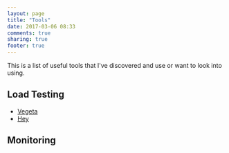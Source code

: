 ```yaml
---
layout: page
title: "Tools"
date: 2017-03-06 08:33
comments: true
sharing: true
footer: true
---
```

This is a list of useful tools that I've discovered and use or want to look into using.

## Load Testing
+ [Vegeta](https://github.com/tsenart/vegeta)
+ [Hey](https://github.com/rakyll/hey)

## Monitoring
